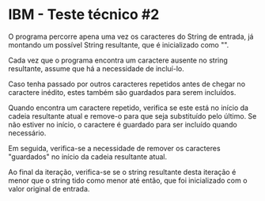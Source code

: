 
# IBM - Teste técnico #2

  

O programa percorre apena uma vez os caracteres do String de entrada, já montando um possível String resultante, que é inicializado como "".

Cada vez que o programa encontra um caractere ausente no string resultante, assume que há a necessidade de incluí-lo.

Caso tenha passado por outros caracteres repetidos antes de chegar no caractere inédito, estes também são guardados para serem incluídos.

Quando encontra um caractere repetido, verifica se este está no início da cadeia resultante atual e remove-o para que seja substituído pelo último. Se não estiver no início, o caractere é guardado para ser incluído quando necessário.

Em seguida, verifica-se a necessidade de remover os caracteres "guardados" no início da cadeia resultante atual.

Ao final da iteração, verifica-se se o string resultante desta iteração é menor que o string tido como menor até então, que foi inicializado com o valor original de entrada.